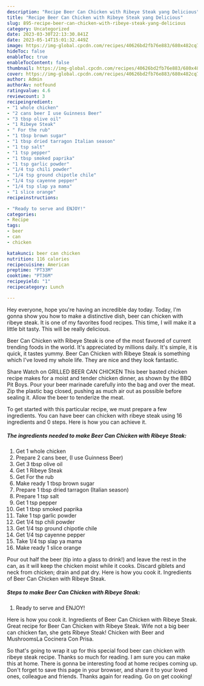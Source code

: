 ```yaml
---
description: "Recipe Beer Can Chicken with Ribeye Steak yang Delicious"
title: "Recipe Beer Can Chicken with Ribeye Steak yang Delicious"
slug: 895-recipe-beer-can-chicken-with-ribeye-steak-yang-delicious
category: Uncategorized
date: 2023-03-30T22:13:30.841Z
date: 2023-05-14T15:01:32.449Z
image: https://img-global.cpcdn.com/recipes/40626bd2fb76e883/680x482cq70/beer-can-chicken-with-ribeye-steak-recipe-main-photo.jpg
hideToc: false
enableToc: true
enableTocContent: false
thumbnail: https://img-global.cpcdn.com/recipes/40626bd2fb76e883/680x482cq70/beer-can-chicken-with-ribeye-steak-recipe-main-photo.jpg
cover: https://img-global.cpcdn.com/recipes/40626bd2fb76e883/680x482cq70/beer-can-chicken-with-ribeye-steak-recipe-main-photo.jpg
author: Admin
authorAv: notfound
ratingvalue: 4.6
reviewcount: 3
recipeingredient:
- "1 whole chicken"
- "2 cans beer I use Guinness Beer"
- "3 tbsp olive oil"
- "1 Ribeye Steak"
- " For the rub"
- "1 tbsp brown sugar"
- "1 tbsp dried tarragon Italian season"
- "1 tsp salt"
- "1 tsp pepper"
- "1 tbsp smoked paprika"
- "1 tsp garlic powder"
- "1/4 tsp chili powder"
- "1/4 tsp ground chipotle chile"
- "1/4 tsp cayenne pepper"
- "1/4 tsp slap ya mama"
- "1 slice orange"
recipeinstructions:

- "Ready to serve and ENJOY!"
categories:
- Recipe
tags:
- beer
- can
- chicken

katakunci: beer can chicken 
nutrition: 116 calories
recipecuisine: American
preptime: "PT33M"
cooktime: "PT36M"
recipeyield: "1"
recipecategory: Lunch

---
```



Hey everyone, hope you're having an incredible day today. Today, I'm gonna show you how to make a distinctive dish, beer can chicken with ribeye steak. It is one of my favorites food recipes. This time, I will make it a little bit tasty. This will be really delicious.

Beer Can Chicken with Ribeye Steak is one of the most favored of current trending foods in the world. It's appreciated by millions daily. It's simple, it is quick, it tastes yummy. Beer Can Chicken with Ribeye Steak is something which I've loved my whole life. They are nice and they look fantastic.

Share Watch on GRILLED BEER CAN CHICKEN This beer basted chicken recipe makes for a moist and tender chicken dinner, as shown by the BBQ Pit Boys. Pour your beer marinade carefully into the bag and over the meat. Zip the plastic bag closed, pushing as much air out as possible before sealing it. Allow the beer to tenderize the meat.


To get started with this particular recipe, we must prepare a few ingredients. You can have beer can chicken with ribeye steak using 16 ingredients and 0 steps. Here is how you can achieve it.

<!--inarticleads1-->

##### The ingredients needed to make Beer Can Chicken with Ribeye Steak:

1. Get 1 whole chicken
1. Prepare 2 cans beer, (I use Guinness Beer)
1. Get 3 tbsp olive oil
1. Get 1 Ribeye Steak
1. Get  For the rub
1. Make ready 1 tbsp brown sugar
1. Prepare 1 tbsp dried tarragon (Italian season)
1. Prepare 1 tsp salt
1. Get 1 tsp pepper
1. Get 1 tbsp smoked paprika
1. Take 1 tsp garlic powder
1. Get 1/4 tsp chili powder
1. Get 1/4 tsp ground chipotle chile
1. Get 1/4 tsp cayenne pepper
1. Take 1/4 tsp slap ya mama
1. Make ready 1 slice orange


Pour out half the beer (tip into a glass to drink!) and leave the rest in the can, as it will keep the chicken moist while it cooks. Discard giblets and neck from chicken; drain and pat dry. Here is how you cook it. Ingredients of Beer Can Chicken with Ribeye Steak. 

<!--inarticleads2-->

##### Steps to make Beer Can Chicken with Ribeye Steak:


1. Ready to serve and ENJOY!

Here is how you cook it. Ingredients of Beer Can Chicken with Ribeye Steak. Great recipe for Beer Can Chicken with Ribeye Steak. Wife not a big beer can chicken fan, she gets Ribeye Steak! Chicken with Beer and MushroomsLa Cocinera Con Prisa. 

So that's going to wrap it up for this special food beer can chicken with ribeye steak recipe. Thanks so much for reading. I am sure you can make this at home. There is gonna be interesting food at home recipes coming up. Don't forget to save this page in your browser, and share it to your loved ones, colleague and friends. Thanks again for reading. Go on get cooking!
